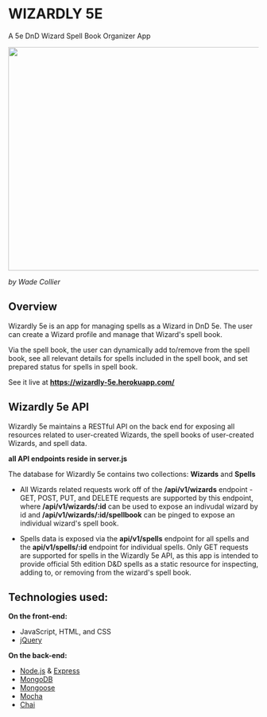 # WIZARDLY 5E

A 5e DnD Wizard Spell Book Organizer App

<p align='center'>
    <img width='600' height='450'src='https://i.imgur.com/7zTRyKK.png'>	
</p>

*by Wade Collier*

## Overview

Wizardly 5e is an app for managing spells as a Wizard in DnD 5e.
The user can create a Wizard profile and manage that Wizard's spell book.

Via the spell book, the user can dynamically add to/remove from the spell book, see all relevant details for spells included in the spell book, and set prepared status for spells in spell book.

See it live at **https://wizardly-5e.herokuapp.com/**

## Wizardly 5e API

Wizardly 5e maintains a RESTful API on the back end for exposing all resources related to user-created Wizards, the spell books of user-created Wizards, and spell data.

**all API endpoints reside in server.js**

The database for Wizardly 5e contains two collections: **Wizards** and **Spells**

 * All Wizards related requests work off of the **/api/v1/wizards** endpoint - GET, POST, PUT, and DELETE requests    are supported by this endpoint, where **/api/v1/wizards/:id** can be used to expose an indivudal wizard by id     and **/api/v1/wizards/:id/spellbook** can be pinged to expose an individual wizard's spell book.

 * Spells data is exposed via the **api/v1/spells** endpoint for all spells and the **api/v1/spells/:id** endpoint    for individual spells. Only GET requests are supported for spells in the Wizardly 5e API, as this app is          intended to provide official 5th edition D&D spells as a static resource for inspecting, adding to, or
    removing from the wizard's spell book.

## Technologies used:

**On the front-end:**
 * JavaScript, HTML, and CSS
 * [jQuery](https://jquery.com/)

**On the back-end:**
  * [Node.js](https://nodejs.org/en/) & [Express](https://expressjs.com/)
  * [MongoDB](https://www.mongodb.com/)
  * [Mongoose](http://mongoosejs.com/)
  * [Mocha](https://mochajs.org/)
  * [Chai](http://www.chaijs.com/)